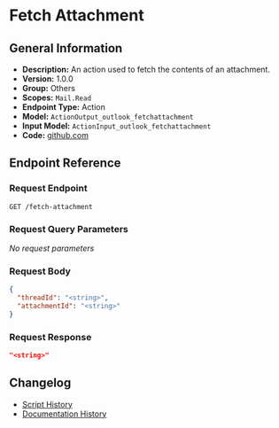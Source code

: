 <!-- BEGIN GENERATED CONTENT -->
# Fetch Attachment

## General Information

- **Description:** An action used to fetch the contents of an attachment.
- **Version:** 1.0.0
- **Group:** Others
- **Scopes:** `Mail.Read`
- **Endpoint Type:** Action
- **Model:** `ActionOutput_outlook_fetchattachment`
- **Input Model:** `ActionInput_outlook_fetchattachment`
- **Code:** [github.com](https://github.com/NangoHQ/integration-templates/tree/main/integrations/outlook/actions/fetch-attachment.ts)


## Endpoint Reference

### Request Endpoint

`GET /fetch-attachment`

### Request Query Parameters

_No request parameters_

### Request Body

```json
{
  "threadId": "<string>",
  "attachmentId": "<string>"
}
```

### Request Response

```json
"<string>"
```

## Changelog

- [Script History](https://github.com/NangoHQ/integration-templates/commits/main/integrations/outlook/actions/fetch-attachment.ts)
- [Documentation History](https://github.com/NangoHQ/integration-templates/commits/main/integrations/outlook/actions/fetch-attachment.md)

<!-- END  GENERATED CONTENT -->

